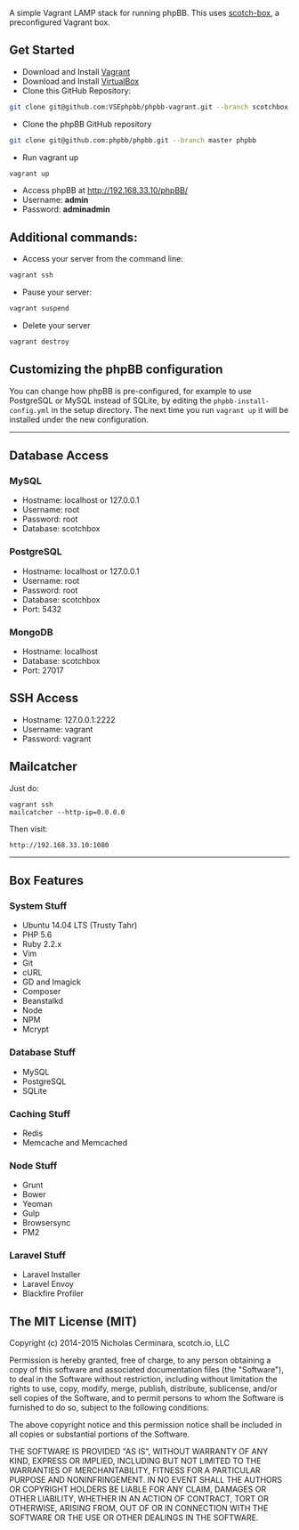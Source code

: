 A simple Vagrant LAMP stack for running phpBB. This uses [scotch-box](https://github.com/scotch-io/scotch-box), a preconfigured Vagrant box.

## Get Started

* Download and Install [Vagrant](https://www.vagrantup.com/downloads.html)
* Download and Install [VirtualBox](https://www.virtualbox.org/wiki/Downloads)
* Clone this GitHub Repository:
```sh
git clone git@github.com:VSEphpbb/phpbb-vagrant.git --branch scotchbox && cd phpbb-vagrant
```
* Clone the phpBB GitHub repository
```sh
git clone git@github.com:phpbb/phpbb.git --branch master phpbb
```
* Run vagrant up
```sh
vagrant up
```
* Access phpBB at http://192.168.33.10/phpBB/
* Username: **admin**
* Password: **adminadmin**

## Additional commands:
* Access your server from the command line:
```sh
vagrant ssh
```
* Pause your server:
```sh
vagrant suspend
```
* Delete your server
```sh
vagrant destroy
```

## Customizing the phpBB configuration

You can change how phpBB is pre-configured, for example to use PostgreSQL or MySQL instead of SQLite, by editing the `phpbb-install-config.yml` in the setup directory. The next time you run `vagrant up` it will be installed under the new configuration.

---

## Database Access

### MySQL

- Hostname: localhost or 127.0.0.1
- Username: root
- Password: root
- Database: scotchbox

### PostgreSQL

- Hostname: localhost or 127.0.0.1
- Username: root
- Password: root
- Database: scotchbox
- Port: 5432

### MongoDB

- Hostname: localhost
- Database: scotchbox
- Port: 27017

## SSH Access

- Hostname: 127.0.0.1:2222
- Username: vagrant
- Password: vagrant

## Mailcatcher

Just do:

```
vagrant ssh
mailcatcher --http-ip=0.0.0.0
```

Then visit:

```
http://192.168.33.10:1080
```

---

## Box Features

### System Stuff

- Ubuntu 14.04 LTS (Trusty Tahr)
- PHP 5.6
- Ruby 2.2.x
- Vim
- Git
- cURL
- GD and Imagick
- Composer
- Beanstalkd
- Node
- NPM
- Mcrypt

### Database Stuff

- MySQL
- PostgreSQL
- SQLite

### Caching Stuff

- Redis
- Memcache and Memcached

### Node Stuff

- Grunt
- Bower
- Yeoman
- Gulp
- Browsersync
- PM2

### Laravel Stuff

- Laravel Installer
- Laravel Envoy
- Blackfire Profiler

## The MIT License (MIT)

Copyright (c) 2014-2015 Nicholas Cerminara, scotch.io, LLC

Permission is hereby granted, free of charge, to any person obtaining a copy of this software and associated documentation files (the "Software"), to deal in the Software without restriction, including without limitation the rights to use, copy, modify, merge, publish, distribute, sublicense, and/or sell copies of the Software, and to permit persons to whom the Software is furnished to do so, subject to the following conditions:

The above copyright notice and this permission notice shall be included in all copies or substantial portions of the Software.

THE SOFTWARE IS PROVIDED "AS IS", WITHOUT WARRANTY OF ANY KIND, EXPRESS OR IMPLIED, INCLUDING BUT NOT LIMITED TO THE WARRANTIES OF MERCHANTABILITY, FITNESS FOR A PARTICULAR PURPOSE AND NONINFRINGEMENT. IN NO EVENT SHALL THE AUTHORS OR COPYRIGHT HOLDERS BE LIABLE FOR ANY CLAIM, DAMAGES OR OTHER LIABILITY, WHETHER IN AN ACTION OF CONTRACT, TORT OR OTHERWISE, ARISING FROM, OUT OF OR IN CONNECTION WITH THE SOFTWARE OR THE USE OR OTHER DEALINGS IN THE SOFTWARE.
